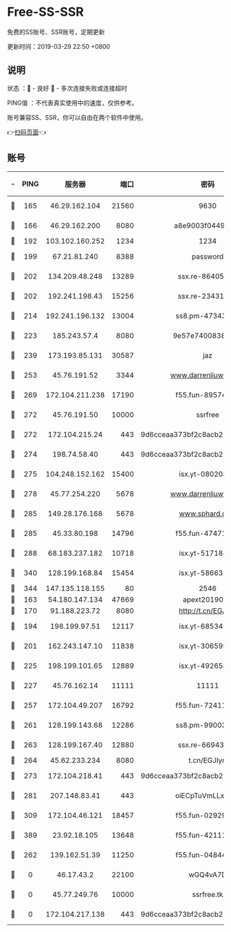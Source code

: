 # Free-SS-SSR

免费的SS账号、SSR账号，定期更新

更新时间：2019-03-29 22:50 +0800

## 说明

状态     ：🙂 - 良好 🙁 - 多次连接失败或连接超时

PING值   ：不代表真实使用中的速度，仅供参考。

账号兼容SS、SSR，你可以自由在两个软件中使用。

👉[扫码页面](https://liesauer.github.io/Free-SS-SSR/)👈

## 账号

|-|PING|服务器|端口|密码|加密方式|区域|
|:----:|:----:|:-----:|-----:|:----:|:----:|:----:|
|🙂|165|46.29.162.104|21560|9630|aes-128-ctr|RU|
|🙂|166|46.29.162.200|8080|a8e9003f0449cea5|chacha20-ietf|RU|
|🙂|192|103.102.160.252|1234|1234|rc4-md5|JP|
|🙂|199|67.21.81.240|8388|password|aes-256-cfb|US|
|🙂|202|134.209.48.248|13289|ssx.re-86405821|aes-256-cfb|US|
|🙂|202|192.241.198.43|15256|ssx.re-23431176|aes-256-cfb|US|
|🙂|214|192.241.196.132|13004|ss8.pm-47343847|aes-256-cfb|US|
|🙂|223|185.243.57.4|8080|9e57e7400838a01e|chacha20-ietf|US|
|🙂|239|173.193.85.131|30587|jaz|aes-256-cfb|US|
|🙂|253|45.76.191.52|3344|www.darrenliuwei.com|aes-256-cfb|JP|
|🙂|269|172.104.211.238|17190|f55.fun-89574264|aes-256-cfb|US|
|🙂|272|45.76.191.50|10000|ssrfree|aes-256-cfb|SG|
|🙂|272|172.104.215.24|443|9d6cceaa373bf2c8acb22e60b6a58be6|aes-256-cfb|US|
|🙂|274|198.74.58.40|443|9d6cceaa373bf2c8acb22e60b6a58be6|aes-256-cfb|US|
|🙂|275|104.248.152.162|15400|isx.yt-08020813|aes-256-cfb|SG|
|🙂|278|45.77.254.220|5678|www.darrenliuwei.com|aes-256-cfb|SG|
|🙂|285|149.28.176.168|5678|www.sphard.com|aes-256-cfb|AU|
|🙂|285|45.33.80.198|14796|f55.fun-47471001|aes-256-cfb|US|
|🙂|288|68.183.237.182|10718|isx.yt-51718808|aes-256-cfb|SG|
|🙂|340|128.199.168.84|15454|isx.yt-58663210|aes-256-cfb|SG|
|🙂|344|147.135.118.155|80|2546|chacha20|US|
|🙂|163|54.180.147.134|47669|apext2019001|chacha20|KR|
|🙂|170|91.188.223.72|8080|http://t.cn/EGJIyrl|rc4-md5|RU|
|🙂|194|198.199.97.51|12117|isx.yt-68534554|aes-256-cfb|US|
|🙂|201|162.243.147.10|11838|isx.yt-30659922|aes-256-cfb|US|
|🙂|225|198.199.101.65|12889|isx.yt-49265808|aes-256-cfb|US|
|🙂|227|45.76.162.14|11111|11111|aes-256-cfb|SG|
|🙂|257|172.104.49.207|16792|f55.fun-72411432|aes-256-cfb|SG|
|🙂|261|128.199.143.68|12286|ss8.pm-99003865|aes-256-cfb|SG|
|🙂|263|128.199.167.40|12880|ssx.re-66943146|aes-256-cfb|SG|
|🙂|264|45.62.233.234|8080|t.cn/EGJIyrl|rc4-md5|CA|
|🙂|273|172.104.218.41|443|9d6cceaa373bf2c8acb22e60b6a58be6|aes-256-cfb|US|
|🙂|281|207.148.83.41|443|oiECpTuVmLLxk4Ts|aes-256-cfb|AU|
|🙂|309|172.104.46.121|18457|f55.fun-02929238|aes-256-cfb|SG|
|🙂|389|23.92.18.105|13648|f55.fun-42111898|aes-256-cfb|US|
|🙁|262|139.162.51.39|11250|f55.fun-04844585|aes-256-cfb|SG|
|🙁|0|46.17.43.2|22100|wGQ4vA7D|aes-256-gcm|RU|
|🙁|0|45.77.249.76|10000|ssrfree.tk|aes-256-cfb|SG|
|🙁|0|172.104.217.138|443|9d6cceaa373bf2c8acb22e60b6a58be6|aes-256-cfb|US|
